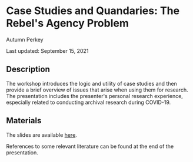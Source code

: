 # Case Studies and Quandaries: The Rebel's Agency Problem

Autumn Perkey

Last updated: September 15, 2021

## Description

The workshop introduces the logic and utility of case studies and then provide a brief overview of issues that arise when using them for research. The presentation includes the presenter's personal research experience, especially related to conducting archival research during COVID-19.

## Materials

The slides are available [here](https://github.com/gsa-gvpt/gvpt-methods/blob/master/casestudies/slides_aperkey_casestudies_FA21gvptmeth.pdf).

References to some relevant literature can be found at the end of the presentation.
